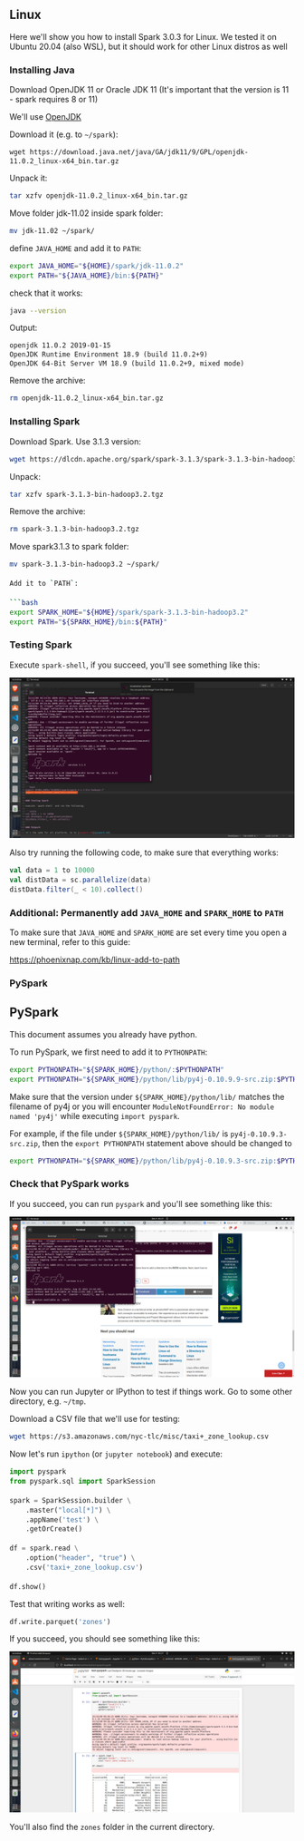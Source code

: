 
## Linux

Here we'll show you how to install Spark 3.0.3 for Linux.
We tested it on Ubuntu 20.04 (also WSL), but it should work
for other Linux distros as well


### Installing Java

Download OpenJDK 11 or Oracle JDK 11 (It's important that the version is 11 - spark requires 8 or 11)

We'll use [OpenJDK](https://jdk.java.net/archive/)

Download it (e.g. to `~/spark`):

```
wget https://download.java.net/java/GA/jdk11/9/GPL/openjdk-11.0.2_linux-x64_bin.tar.gz
```

Unpack it:

```bash
tar xzfv openjdk-11.0.2_linux-x64_bin.tar.gz
```

Move folder jdk-11.02 inside spark folder:
```bash
mv jdk-11.02 ~/spark/
```

define `JAVA_HOME` and add it to `PATH`:

```bash
export JAVA_HOME="${HOME}/spark/jdk-11.0.2"
export PATH="${JAVA_HOME}/bin:${PATH}"
```

check that it works:

```bash
java --version
```

Output:

```
openjdk 11.0.2 2019-01-15
OpenJDK Runtime Environment 18.9 (build 11.0.2+9)
OpenJDK 64-Bit Server VM 18.9 (build 11.0.2+9, mixed mode)
```

Remove the archive:

```bash
rm openjdk-11.0.2_linux-x64_bin.tar.gz
```

### Installing Spark

Download Spark. Use 3.1.3 version:

```bash
wget https://dlcdn.apache.org/spark/spark-3.1.3/spark-3.1.3-bin-hadoop3.2.tgz
```

Unpack:

```bash
tar xzfv spark-3.1.3-bin-hadoop3.2.tgz
```

Remove the archive:

```bash
rm spark-3.1.3-bin-hadoop3.2.tgz
```

Move spark3.1.3 to spark folder:
```bash
mv spark-3.1.3-bin-hadoop3.2 ~/spark/

Add it to `PATH`:

```bash
export SPARK_HOME="${HOME}/spark/spark-3.1.3-bin-hadoop3.2"
export PATH="${SPARK_HOME}/bin:${PATH}"
```

### Testing Spark

Execute `spark-shell`, if you succeed, you'll see something like this:

![spark-install](../docs/spark-install.png)

Also try running the following code, to make sure that everything works:

```scala
val data = 1 to 10000
val distData = sc.parallelize(data)
distData.filter(_ < 10).collect()
```

### Additional: Permanently add `JAVA_HOME` and `SPARK_HOME` to `PATH`

To make sure that `JAVA_HOME` and `SPARK_HOME` are set every time you open a new terminal, refer to this guide:

https://phoenixnap.com/kb/linux-add-to-path


### PySpark


## PySpark

This document assumes you already have python.

To run PySpark, we first need to add it to `PYTHONPATH`:

```bash
export PYTHONPATH="${SPARK_HOME}/python/:$PYTHONPATH"
export PYTHONPATH="${SPARK_HOME}/python/lib/py4j-0.10.9.9-src.zip:$PYTHONPATH"
```

Make sure that the version under `${SPARK_HOME}/python/lib/` matches the filename of py4j or you will
encounter `ModuleNotFoundError: No module named 'py4j'` while executing `import pyspark`.

For example, if the file under `${SPARK_HOME}/python/lib/` is `py4j-0.10.9.3-src.zip`, then the
`export PYTHONPATH` statement above should be changed to

```bash
export PYTHONPATH="${SPARK_HOME}/python/lib/py4j-0.10.9.3-src.zip:$PYTHONPATH"
```

### Check that PySpark works

If you succeed, you can run `pyspark` and you'll see something like this:

![pyspark-install](../docs/pyspark.png)

Now you can run Jupyter or IPython to test if things work. Go to some other directory, e.g. `~/tmp`.

Download a CSV file that we'll use for testing:

```bash
wget https://s3.amazonaws.com/nyc-tlc/misc/taxi+_zone_lookup.csv
```

Now let's run `ipython` (or `jupyter notebook`) and execute:

```python
import pyspark
from pyspark.sql import SparkSession

spark = SparkSession.builder \
    .master("local[*]") \
    .appName('test') \
    .getOrCreate()

df = spark.read \
    .option("header", "true") \
    .csv('taxi+_zone_lookup.csv')

df.show()
```

Test that writing works as well:

```python
df.write.parquet('zones')
```

If you succeed, you should see something like this:

![pyspark-test](../docs/pyspark-jupyter.png)

You'll also find the `zones` folder in the current directory.